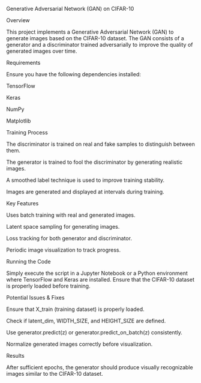Generative Adversarial Network (GAN) on CIFAR-10

Overview

This project implements a Generative Adversarial Network (GAN) to generate images based on the CIFAR-10 dataset. The GAN consists of a generator and a discriminator trained adversarially to improve the quality of generated images over time.

Requirements

Ensure you have the following dependencies installed:

TensorFlow

Keras

NumPy

Matplotlib

Training Process

The discriminator is trained on real and fake samples to distinguish between them.

The generator is trained to fool the discriminator by generating realistic images.

A smoothed label technique is used to improve training stability.

Images are generated and displayed at intervals during training.

Key Features

Uses batch training with real and generated images.

Latent space sampling for generating images.

Loss tracking for both generator and discriminator.

Periodic image visualization to track progress.

Running the Code

Simply execute the script in a Jupyter Notebook or a Python environment where TensorFlow and Keras are installed. Ensure that the CIFAR-10 dataset is properly loaded before training.

Potential Issues & Fixes

Ensure that X_train (training dataset) is properly loaded.

Check if latent_dim, WIDTH_SIZE, and HEIGHT_SIZE are defined.

Use generator.predict(z) or generator.predict_on_batch(z) consistently.

Normalize generated images correctly before visualization.

Results

After sufficient epochs, the generator should produce visually recognizable images similar to the CIFAR-10 dataset.
